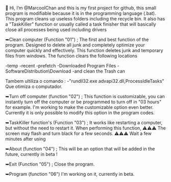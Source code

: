 👋 Hi, I’m @MarcoolChan and this is my first project for github, this small program is modifiable because it is in the programming language (.bat). This program cleans up useless folders including the recycle bin. It also has a "TaskKiller" function or usually called a task finisher that will basically close all processes being used including drivers

➥Clean computer (Function "01") ; The first and best function of the program. Designed to delete all junk and completely optimize your computer quickly and effectively. This function deletes junk and temporary files from windows. The function clears the following locations

-temp -recent -prefetch -Downloaded Program Files -SoftwareDistribution\Download -and clean the Trash can

Tambem ultiliza o comando : -"rundll32.exe advapi32.dll,ProcessIdleTasks" Que otimiza o computador.

➥Turn off computer (function "02") ; This function is customizable, you can instantly turn off the computer or be programmed to turn off in "03 hours" for example. I'm working to make the customizable option even better. Currently it is only possible to modify this option in the program codes.

➥TaskKiller function's (Function "03") ; It works like restarting a computer, but without the need to restart it. When performing this function, ⚠⚠⚠ The screen may flash and turn black for a few seconds. ⚠⚠⚠ Wait a few minutes after using

➥About (function "04") ; This will be an option that will be added in the future, currently in beta !

➥Exit (Function "05") ; Close the program.

➥Program (function "06") I'm working on it, currently in beta.
